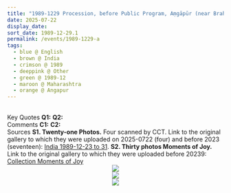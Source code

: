 ```yaml
---
title: "1989-1229 Procession, before Public Program, Aṃgāpūr (near Brahmapuri), Maharashtra, India"
date: 2025-07-22
display_date: 
sort_date: 1989-12-29.1
permalink: /events/1989-1229-a
tags:
  - blue @ English
  - brown @ India
  - crimson @ 1989
  - deeppink @ Other
  - green @ 1989-12
  - maroon @ Maharashtra
  - orange @ Angapur
---
```


<br>

<wave-list>
  <list-title color="DarkSeaGreen" width="55">Key Quotes</list-title>
  <list-item color="BlanchedAlmond" width="280"><b>Q1:</b> <i></i></list-item>
  <list-item color="Lavender" width="280"><b>Q2:</b> <i></i></list-item>
</wave-list>

<br>

<wave-list>
  <list-title color="DarkSeaGreen" width="55">Comments</list-title>
  <list-item color="BlanchedAlmond" width="280"><b>C1:</b> <i></i></list-item>
  <list-item color="Lavender" width="280"><b>C2:</b> <i></i></list-item>
</wave-list>

<br>

<wave-list>
  <list-title color="DarkSeaGreen" width="40">Sources</list-title>
  <list-item color="BlanchedAlmond"  width="280"><b>S1. Twenty-one Photos.</b> Four scanned by CCT. Link to the original gallery to which they were uploaded on 2025-0722 (four) and before 2023 (seventeen): <a href="https://eternalmoments.smugmug.com/Countries/India/1989-12-23-to-31">India 1989-12-23 to 31</a>.</list-item>
  <list-item color="Lavender"  width="280"><b>S2. Thirty photos Moments of Joy.</b> Link to the original gallery to which they were uploaded before 20239: <a href="https://eternalmoments.smugmug.com/Collections/Colin-Heinsen-Collection/Moments-of-Joy">Collection Moments of Joy</a></list-item>    
</wave-list>


<div style="text-align: center"><img src="https://pub-bcc3cbe9b1e94ba1ac28915f7a3900fa.r2.dev/1989-1229_Procession_before_Public_Program_Angapur_(near_Brahmapuri)_Maharashtra_India_07_(Photo_credit_Colin_Heinsen).png" /></div>

<div style="text-align: center"><img src="https://pub-bcc3cbe9b1e94ba1ac28915f7a3900fa.r2.dev/1989-1229_Procession_before_Public_Program_Angapur_(near_Brahmapuri)_Maharashtra_India_05a_(Photo_credit_Colin_Heinsen).png" /></div>

<div style="text-align: center"><img src="https://pub-bcc3cbe9b1e94ba1ac28915f7a3900fa.r2.dev/1989-1229_Procession_before_Public_Program_Angapur_(near_Brahmapuri)_Maharashtra_India_10_(Photo_credit_Colin_Heinsen).png" /></div>